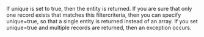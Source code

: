 If unique is set to true, then the entity is returned.
If you are sure that only one record exists that matches this filtercriteria, then you can specify unique=true, so that a single entity is returned instead of an array.
If you set unique=true and multiple records are returned, then an exception occurs.

